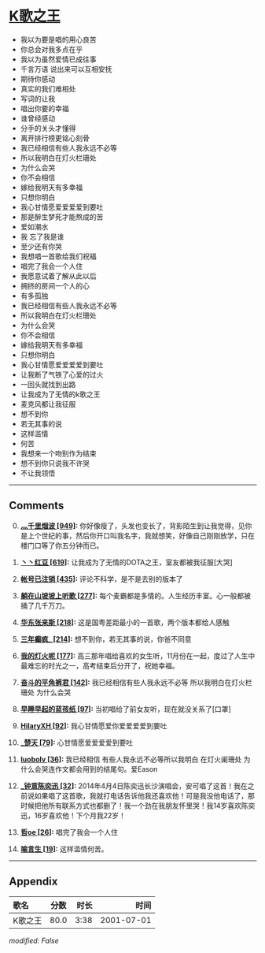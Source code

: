 # [K歌之王](https://music.163.com/song?id=67364)

* 我以为要是唱的用心良苦
* 你总会对我多点在乎
* 我以为虽然爱情已成往事
* 千言万语 说出来可以互相安抚
* 期待你感动
* 真实的我们难相处
* 写词的让我
* 唱出你要的幸福
* 谁曾经感动
* 分手的关头才懂得
* 离开排行榜更铭心刻骨
* 我已经相信有些人我永远不必等
* 所以我明白在灯火栏珊处
* 为什么会哭
* 你不会相信
* 嫁给我明天有多幸福
* 只想你明白
* 我心甘情愿爱爱爱爱到要吐
* 那是醉生梦死才能熬成的苦
* 爱如潮水
* 我 忘了我是谁
* 至少还有你哭
* 我想唱一首歌给我们祝福
* 唱完了我会一个人住
* 我愿意试着了解从此以后
* 拥挤的房间一个人的心
* 有多孤独
* 我已经相信有些人我永远不必等
* 所以我明白在灯火栏珊处
* 为什么会哭
* 你不会相信
* 嫁给我明天有多幸福
* 只想你明白
* 我心甘情愿爱爱爱爱到要吐
* 让我断了气铁了心爱的过火
* 一回头就找到出路
* 让我成为了无情的k歌之王
* 麦克风都让我征服
* 想不到你
* 若无其事的说
* 这样滥情
* 何苦
* 我想来一个吻别作为结束
* 想不到你只说我不许哭
* 不让我领悟


---

## Comments
0. **[灬千里烟波 \[949\]](https://music.163.com/#/user/home?id=44489481):** 你好像瘦了，头发也变长了，背影陌生到让我觉得，见你是上个世纪的事，然后你开口叫我名字，我就想笑，好像自己刚刚放学，只在楼门口等了你五分钟而已。

1. **[丶丶红豆 \[619\]](https://music.163.com/#/user/home?id=57251855):** 让我成为了无情的DOTA之王，室友都被我征服[大哭]

2. **[帐号已注销 \[435\]](https://music.163.com/#/user/home?id=66970278):** 评论不科学，是不是去别的版本了

3. **[躺在山坡坡上听歌 \[277\]](https://music.163.com/#/user/home?id=59333680):** 每个麦霸都是多情的。人生经历丰富。心一般都被捅了几千万刀。

4. **[华东张来斯 \[218\]](https://music.163.com/#/user/home?id=83980660):** 这是国粤差距最小的一首歌，两个版本都给人感触

5. **[三年癫疯_ \[214\]](https://music.163.com/#/user/home?id=59353758):** 想不到你，若无其事的说，你爸不同意

6. **[我的灯火呢 \[177\]](https://music.163.com/#/user/home?id=40645489):** 高三那年唱给喜欢的女生听，11月份在一起，度过了人生中最难忘的时光之一，高考结束后分开了，祝她幸福。

7. **[奋斗的平角裤君 \[142\]](https://music.163.com/#/user/home?id=63519431):** 我已经相信有些人我永远不必等 所以我明白在灯火栏珊处 为什么会哭

8. **[早睡早起的蓝孩纸 \[97\]](https://music.163.com/#/user/home?id=70433478):** 当初唱给了前女友听，现在就没关系了[口罩]

9. **[HilaryXH \[92\]](https://music.163.com/#/user/home?id=133523573):** 我心甘情愿爱你爱爱爱爱到要吐

10. **[_楚天 \[79\]](https://music.163.com/#/user/home?id=60264151):** 心甘情愿爱爱爱爱到要吐

11. **[luobolv \[36\]](https://music.163.com/#/user/home?id=409396978):** 我已经相信 有些人我永远不必等所以我明白 在灯火阑珊处 为什么会哭连作文都会用到的结尾句。爱Eason

12. **[_钟意陈奕迅 \[32\]](https://music.163.com/#/user/home?id=282664500):** 2014年4月4日陈奕迅长沙演唱会，安可唱了这首！我在之前说如果唱了这首歌，我就打电话告诉他我还喜欢他！可是我没他电话了，那时候把他所有联系方式也都删了！我一个劲在我朋友怀里哭！我14岁喜欢陈奕迅，16岁喜欢他！下个月我22岁！

13. **[哲oe \[26\]](https://music.163.com/#/user/home?id=405600545):** 唱完了我会一个人住

14. **[喻言生 \[19\]](https://music.163.com/#/user/home?id=396618546):** 这样滥情何苦。



---

## Appendix

|歌名|分数|时长|时间|
|:---|:---:|---:|---:|
|K歌之王|80.0|3:38|2001-07-01

*modified: False*